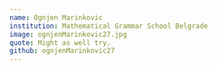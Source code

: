 ```yaml
---
name: Ognjen Marinkovic
institution: Mathematical Grammar School Belgrade
image: ognjenMarinkovic27.jpg
quote: Might as well try.
github: ognjenMarinkovic27
---
```

